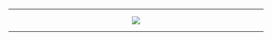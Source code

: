 ---

<div align="center">

 <a href='https://dcherish.github.io'>
  
 <img src='https://img.shields.io/badge/-GITHUB.IO-success?style=for-the-badge&logo=github'>
  
 </a>

</div>

---